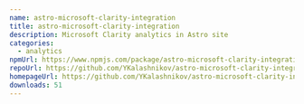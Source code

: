 ```yaml
---
name: astro-microsoft-clarity-integration
title: astro-microsoft-clarity-integration
description: Microsoft Clarity analytics in Astro site
categories:
  - analytics
npmUrl: https://www.npmjs.com/package/astro-microsoft-clarity-integration
repoUrl: https://github.com/YKalashnikov/astro-microsoft-clarity-integration
homepageUrl: https://github.com/YKalashnikov/astro-microsoft-clarity-integration
downloads: 51
---
```

